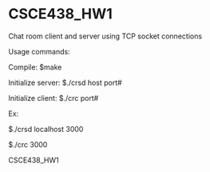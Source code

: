 # CSCE438_HW1

Chat room client and server using TCP socket connections 

Usage commands:

Compile: $make

Initialize server: $./crsd host port#

Initialize client: $./crc port#

Ex: 

$./crsd localhost 3000

$./crc 3000

CSCE438_HW1 
